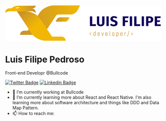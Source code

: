 ![My logo](https://raw.githubusercontent.com/LuisFilipePedroso/LuisFilipePedroso/master/Logo%20LF%20-%20horizontal%20-%20Fundo%20Claro.png)

# Luis Filipe Pedroso

Front-end Developr @Bullcode


[![Twitter Badge](https://img.shields.io/badge/-@luiiisfilipee-6633cc?style=flat-square&labelColor=6633cc&logo=twitter&logoColor=white&link=https://twitter.com/luiiisfilipee)](https://twitter.com/luiiisfilipee) 
[![Linkedin Badge](https://img.shields.io/badge/-Luis%20Filipe%20Pedroso-6633cc?style=flat-square&logo=Linkedin&logoColor=white&link=https://www.linkedin.com/in/luisfilipe42/)](https://www.linkedin.com/in/luisfilipe42/)

- 🔭 I’m currently working at Bullcode
- 🌱 I’m currently learning more about React and React Native. I'm also learning more about software architecture and things like DDD and Data Map Pattern.
- 📫 How to reach me:

<!--
**LuisFilipePedroso/LuisFilipePedroso** is a ✨ _special_ ✨ repository because its `README.md` (this file) appears on your GitHub profile.

Here are some ideas to get you started:

- 🔭 I’m currently working on ...
- 🌱 I’m currently learning ...
- 👯 I’m looking to collaborate on ...
- 🤔 I’m looking for help with ...
- 💬 Ask me about ...
- 📫 How to reach me: ...
- 😄 Pronouns: ...
- ⚡ Fun fact: ...
-->
